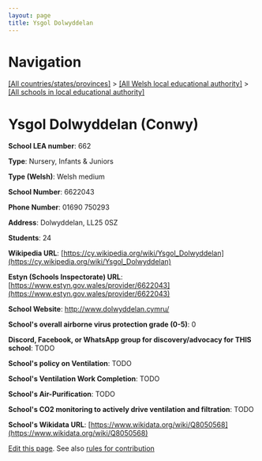 ```yaml
---
layout: page
title: Ysgol Dolwyddelan
---
```

# Navigation

[[All countries/states/provinces]](../../..) > [[All Welsh local educational authority]](../..) > [[All schools in local educational authority]](..)

# Ysgol Dolwyddelan (Conwy)

**School LEA number**: 662

**Type**: Nursery, Infants & Juniors

**Type (Welsh)**: Welsh medium

**School Number**: 6622043

**Phone Number**: 01690 750293

**Address**: Dolwyddelan, LL25 0SZ

**Students**: 24

**Wikipedia URL**: [https://cy.wikipedia.org/wiki/Ysgol_Dolwyddelan](https://cy.wikipedia.org/wiki/Ysgol_Dolwyddelan)

**Estyn (Schools Inspectorate) URL**: [https://www.estyn.gov.wales/provider/6622043](https://www.estyn.gov.wales/provider/6622043)

**School Website**: http://www.dolwyddelan.cymru/

**School's overall airborne virus protection grade (0-5)**: 0

**Discord, Facebook, or WhatsApp group for discovery/advocacy for THIS school**: TODO

**School's policy on Ventilation**: TODO

**School's Ventilation Work Completion**: TODO

**School's Air-Purification**: TODO

**School's CO2 monitoring to actively drive ventilation and filtration**: TODO

**School's Wikidata URL**: [https://www.wikidata.org/wiki/Q8050568](https://www.wikidata.org/wiki/Q8050568)




[Edit this page](https://github.com/VentilationProject/Wales/edit/prif/./Conwy/Ysgol_Dolwyddelan.md). See also [rules for contribution](../../../contribution-rules/)